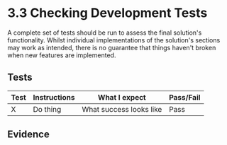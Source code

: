 # 3.3 Checking Development Tests

A complete set of tests should be run to assess the final solution's functionality. Whilst individual implementations of the solution's sections may work as intended, there is no guarantee that things haven't broken when new features are implemented.

## Tests

| Test | Instructions | What I expect           | Pass/Fail |
| ---- | ------------ | ----------------------- | --------- |
| X    | Do thing     | What success looks like | Pass      |

## Evidence
